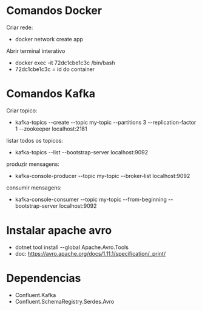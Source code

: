 # Comandos Docker
Criar rede:
- docker network create app

 Abrir terminal interativo
- docker exec -it 72dc1cbe1c3c /bin/bash
- 72dc1cbe1c3c  = id do container

# Comandos Kafka
Criar topico:
- kafka-topics --create --topic my-topic --partitions 3 --replication-factor 1 --zookeeper localhost:2181


listar todos os topicos:
- kafka-topics --list --bootstrap-server localhost:9092


produzir mensagens:
- kafka-console-producer --topic my-topic --broker-list localhost:9092

consumir mensagens:
- kafka-console-consumer --topic my-topic --from-beginning --bootstrap-server localhost:9092


# Instalar apache avro
- dotnet tool install --global Apache.Avro.Tools
- doc: https://avro.apache.org/docs/1.11.1/specification/_print/

# Dependencias
- Confluent.Kafka
- Confluent.SchemaRegistry.Serdes.Avro

